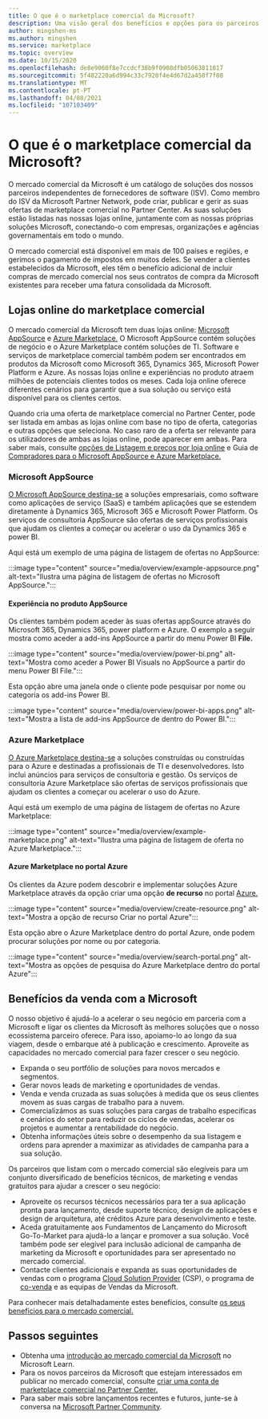 ```yaml
---
title: O que é o marketplace comercial da Microsoft?
description: Uma visão geral dos benefícios e opções para os parceiros da Microsoft que listam soluções no mercado comercial da Microsoft.
author: mingshen-ms
ms.author: mingshen
ms.service: marketplace
ms.topic: overview
ms.date: 10/15/2020
ms.openlocfilehash: de8e9060f8e7ccdcf38b9f0908dfb05063811817
ms.sourcegitcommit: 5f482220a6d994c33c7920f4e4d67d2a450f7f08
ms.translationtype: MT
ms.contentlocale: pt-PT
ms.lasthandoff: 04/08/2021
ms.locfileid: "107103409"
---
```

# <a name="what-is-the-microsoft-commercial-marketplace"></a>O que é o marketplace comercial da Microsoft?

O mercado comercial da Microsoft é um catálogo de soluções dos nossos parceiros independentes de fornecedores de software (ISV). Como membro do ISV da Microsoft Partner Network, pode criar, publicar e gerir as suas ofertas de marketplace comercial no Partner Center. As suas soluções estão listadas nas nossas lojas online, juntamente com as nossas próprias soluções Microsoft, conectando-o com empresas, organizações e agências governamentais em todo o mundo.

O mercado comercial está disponível em mais de 100 países e regiões, e gerimos o pagamento de impostos em muitos deles. Se vender a clientes estabelecidos da Microsoft, eles têm o benefício adicional de incluir compras de mercado comercial nos seus contratos de compra da Microsoft existentes para receber uma fatura consolidada da Microsoft.

## <a name="commercial-marketplace-online-stores"></a>Lojas online do marketplace comercial

O mercado comercial da Microsoft tem duas lojas online: [Microsoft AppSource](https://appsource.microsoft.com/) e [Azure Marketplace.](https://azuremarketplace.microsoft.com/) O Microsoft AppSource contém soluções de negócio e o Azure Marketplace contém soluções de TI. Software e serviços de marketplace comercial também podem ser encontrados em produtos da Microsoft como Microsoft 365, Dynamics 365, Microsoft Power Platform e Azure. As nossas lojas online e experiências no produto atraem milhões de potenciais clientes todos os meses. Cada loja online oferece diferentes cenários para garantir que a sua solução ou serviço está disponível para os clientes certos.

Quando cria uma oferta de marketplace comercial no Partner Center, pode ser listada em ambas as lojas online com base no tipo de oferta, categorias e outras opções que seleciona. No caso raro de a oferta ser relevante para os utilizadores de ambas as lojas online, pode aparecer em ambas. Para saber mais, consulte [opções de Listagem e preços por loja online](determine-your-listing-type.md#listing-and-pricing-options-by-online-store) e Guia de [Compradores para o Microsoft AppSource e Azure Marketplace.](https://aka.ms/MarketplaceBuyerGuide)

### <a name="microsoft-appsource"></a>Microsoft AppSource

[O Microsoft AppSource destina-se](https://appsource.microsoft.com/) a soluções empresariais, como software como aplicações de serviço (SaaS) e também aplicações que se estendem diretamente à Dynamics 365, Microsoft 365 e Microsoft Power Platform. Os serviços de consultoria AppSource são ofertas de serviços profissionais que ajudam os clientes a começar ou acelerar o uso da Dynamics 365 e power BI.

Aqui está um exemplo de uma página de listagem de ofertas no AppSource:

:::image type="content" source="media/overview/example-appsource.png" alt-text="Ilustra uma página de listagem de ofertas no Microsoft AppSource.":::

####  <a name="appsource-in-product-experience"></a>Experiência no produto AppSource

Os clientes também podem aceder às suas ofertas appSource através do Microsoft 365, Dynamics 365, power platform e Azure. O exemplo a seguir mostra como aceder a add-ins AppSource a partir do menu Power BI **File.**

:::image type="content" source="media/overview/power-bi.png" alt-text="Mostra como aceder a Power BI Visuals no AppSource a partir do menu Power BI File."::: 

Esta opção abre uma janela onde o cliente pode pesquisar por nome ou categoria os add-ins Power BI. 

:::image type="content" source="media/overview/power-bi-apps.png" alt-text="Mostra a lista de add-ins AppSource de dentro do Power BI."::: 

### <a name="azure-marketplace"></a>Azure Marketplace

[O Azure Marketplace destina-se](https://azuremarketplace.microsoft.com/) a soluções construídas ou construídas para o Azure e destinadas a profissionais de TI e desenvolvedores. Isto inclui anúncios para serviços de consultoria e gestão. Os serviços de consultoria Azure Marketplace são ofertas de serviços profissionais que ajudam os clientes a começar ou acelerar o uso do Azure.

Aqui está um exemplo de uma página de listagem de ofertas no Azure Marketplace:

:::image type="content" source="media/overview/example-marketplace.png" alt-text="Ilustra uma página de listagem de oferta no Azure Marketplace."::: 

#### <a name="azure-marketplace-in-the-azure-portal"></a>Azure Marketplace no portal Azure

Os clientes da Azure podem descobrir e implementar soluções Azure Marketplace através da opção criar uma opção **de recurso** no portal [Azure.](https://portal.azure.com/)

:::image type="content" source="media/overview/create-resource.png" alt-text="Mostra a opção de recurso Criar no portal Azure"::: 

Esta opção abre o Azure Marketplace dentro do portal Azure, onde podem procurar soluções por nome ou por categoria.

:::image type="content" source="media/overview/search-portal.png" alt-text="Mostra as opções de pesquisa do Azure Marketplace dentro do portal Azure"::: 

## <a name="benefits-of-selling-with-microsoft"></a>Benefícios da venda com a Microsoft

O nosso objetivo é ajudá-lo a acelerar o seu negócio em parceria com a Microsoft e ligar os clientes da Microsoft às melhores soluções que o nosso ecossistema parceiro oferece. Para isso, apoiamo-lo ao longo da sua viagem, desde o embarque até à publicação e crescimento. Aproveite as capacidades no mercado comercial para fazer crescer o seu negócio.

- Expanda o seu portfólio de soluções para novos mercados e segmentos.
- Gerar novos leads de marketing e oportunidades de vendas.
- Venda e venda cruzada as suas soluções à medida que os seus clientes movem as suas cargas de trabalho para a nuvem. 
- Comercializámos as suas soluções para cargas de trabalho específicas e cenários do setor para reduzir os ciclos de vendas, acelerar os projetos e aumentar a rentabilidade do negócio.
- Obtenha informações úteis sobre o desempenho da sua listagem e ordens para aprender a maximizar as atividades de campanha para a sua solução.

Os parceiros que listam com o mercado comercial são elegíveis para um conjunto diversificado de benefícios técnicos, de marketing e vendas gratuitos para ajudar a crescer o seu negócio:

- Aproveite os recursos técnicos necessários para ter a sua aplicação pronta para lançamento, desde suporte técnico, design de aplicações e design de arquitetura, até créditos Azure para desenvolvimento e teste.
- Aceda gratuitamente aos Fundamentos de Lançamento do Microsoft Go-To-Market para ajudá-lo a lançar e promover a sua solução. Você também pode ser elegível para inclusão adicional de campanha de marketing da Microsoft e oportunidades para ser apresentado no mercado comercial.
- Contacte clientes adicionais e expanda as suas oportunidades de vendas com o programa [Cloud Solution Provider](https://partner.microsoft.com/cloud-solution-provider) (CSP), o programa de [co-venda](marketplace-co-sell.md) e as equipas de Vendas da Microsoft.

Para conhecer mais detalhadamente estes benefícios, consulte [os seus benefícios para o mercado comercial.](gtm-your-marketplace-benefits.md)

## <a name="next-steps"></a>Passos seguintes

- Obtenha uma [introdução ao mercado comercial da Microsoft](/learn/modules/intro-commercial-marketplace/) no Microsoft Learn.
- Para os novos parceiros da Microsoft que estejam interessados em publicar no mercado comercial, consulte [criar uma conta de marketplace comercial no Partner Center.](create-account.md)
- Para saber mais sobre lançamentos recentes e futuros, junte-se à conversa na [Microsoft Partner Community](https://www.microsoftpartnercommunity.com/).
